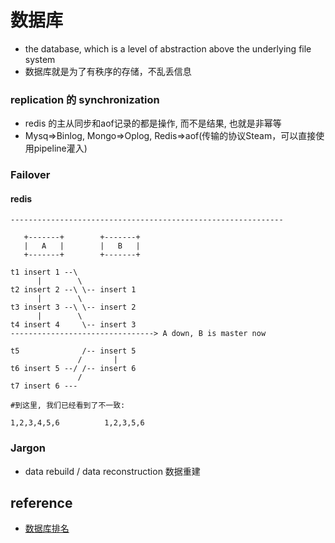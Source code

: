 # 数据库
* the database, which is a level of abstraction above the underlying file system
* 数据库就是为了有秩序的存储，不乱丢信息

### replication 的 synchronization
* redis 的主从同步和aof记录的都是操作, 而不是结果, 也就是非幂等
* Mysq=>Binlog, Mongo=>Oplog, Redis=>aof(传输的协议Steam，可以直接使用pipeline灌入)

### Failover
#### redis
```
-------------------------------------------------------------

   +-------+        +-------+
   |   A   |        |   B   |
   +-------+        +-------+

t1 insert 1 --\
      |        \
t2 insert 2 --\ \-- insert 1
      |        \
t3 insert 3 --\ \-- insert 2
      |        \
t4 insert 4     \-- insert 3
--------------------------------> A down, B is master now

t5              /-- insert 5
               /       |
t6 insert 5 --/ /-- insert 6
               /
t7 insert 6 ---

#到这里, 我们已经看到了不一致:

1,2,3,4,5,6          1,2,3,5,6
```

### Jargon
* data rebuild / data reconstruction 数据重建

## reference
* [数据库排名](https://db-engines.com/en/ranking)
